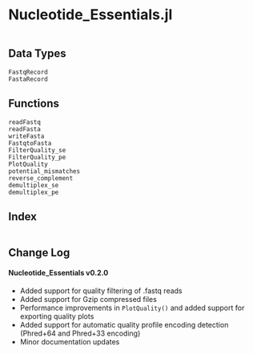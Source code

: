 # Nucleotide_Essentials.jl

```@contents
```

## Data Types
```@docs
FastqRecord
FastaRecord
```

## Functions

```@docs
readFastq
readFasta
writeFasta
FastqtoFasta
FilterQuality_se
FilterQuality_pe
PlotQuality
potential_mismatches
reverse_complement
demultiplex_se
demultiplex_pe
```

## Index

```@index
```
## Change Log 

#### Nucleotide_Essentials v0.2.0

* Added support for quality filtering of .fastq reads 
* Added support for Gzip compressed files 
* Performance improvements in ```PlotQuality()``` and added support for exporting quality plots
* Added support for automatic quality profile encoding detection (Phred+64 and Phred+33 encoding)
* Minor documentation updates 

